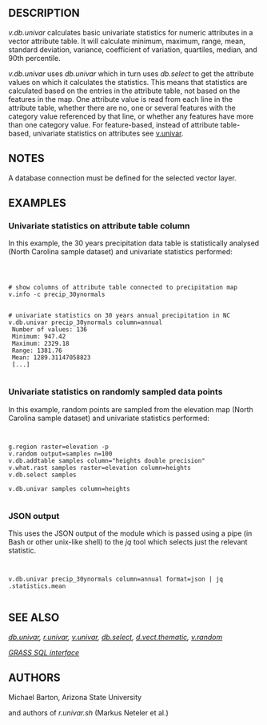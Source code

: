 
## DESCRIPTION

*v.db.univar* calculates basic univariate statistics for numeric
attributes in a vector attribute table. It will calculate minimum,
maximum, range, mean, standard deviation, variance, coefficient of
variation, quartiles, median, and 90th percentile.

*v.db.univar* uses *db.univar* which in turn uses
*db.select* to get the attribute values on which it calculates the
statistics. This means that statistics are calculated based on the entries in
the attribute table, not based on the features in the map. One attribute value
is read from each line in the attribute table, whether there are no, one or
several features with the category value referenced by that line, or whether any
features have more than one category value. For feature-based, instead of
attribute table-based, univariate statistics on attributes see
[v.univar](v.univar.html).

## NOTES

A database connection must be defined for the selected vector layer.

## EXAMPLES

### Univariate statistics on attribute table column

In this example, the 30 years precipitation data table is statistically
analysed (North Carolina sample dataset) and univariate statistics performed:

```



# show columns of attribute table connected to precipitation map
v.info -c precip_30ynormals


# univariate statistics on 30 years annual precipitation in NC
v.db.univar precip_30ynormals column=annual
 Number of values: 136
 Minimum: 947.42
 Maximum: 2329.18
 Range: 1381.76
 Mean: 1289.31147058823
 [...]


```

### Univariate statistics on randomly sampled data points

In this example, random points are sampled from the elevation map
(North Carolina sample dataset) and univariate statistics performed:

```


g.region raster=elevation -p
v.random output=samples n=100
v.db.addtable samples column="heights double precision"
v.what.rast samples raster=elevation column=heights
v.db.select samples

v.db.univar samples column=heights


```

### JSON output

This uses the JSON output of the module which is passed using
a pipe (in Bash or other unix-like shell) to the *jq* tool
which selects just the relevant statistic.

```


v.db.univar precip_30ynormals column=annual format=json | jq .statistics.mean


```

## SEE ALSO

*[db.univar](db.univar.html),
[r.univar](r.univar.html),
[v.univar](v.univar.html),
[db.select](db.select.html),
[d.vect.thematic](d.vect.thematic.html),
[v.random](v.random.html)*

*[GRASS SQL interface](sql.html)*

## AUTHORS

Michael Barton, Arizona State University

and authors of *r.univar.sh* (Markus Neteler et al.)
